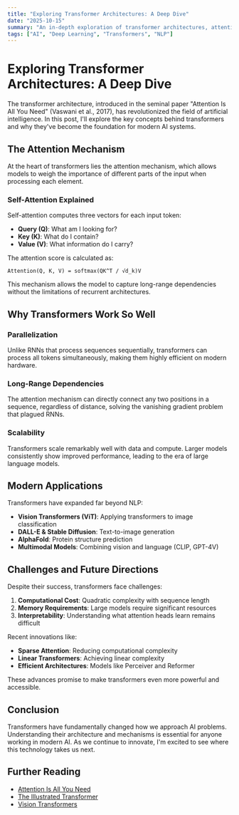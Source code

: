 ```yaml
---
title: "Exploring Transformer Architectures: A Deep Dive"
date: "2025-10-15"
summary: "An in-depth exploration of transformer architectures, attention mechanisms, and their applications in modern AI systems."
tags: ["AI", "Deep Learning", "Transformers", "NLP"]
---
```


# Exploring Transformer Architectures: A Deep Dive

The transformer architecture, introduced in the seminal paper "Attention Is All You Need" (Vaswani et al., 2017), has revolutionized the field of artificial intelligence. In this post, I'll explore the key concepts behind transformers and why they've become the foundation for modern AI systems.

## The Attention Mechanism

At the heart of transformers lies the attention mechanism, which allows models to weigh the importance of different parts of the input when processing each element.

### Self-Attention Explained

Self-attention computes three vectors for each input token:
- **Query (Q)**: What am I looking for?
- **Key (K)**: What do I contain?
- **Value (V)**: What information do I carry?

The attention score is calculated as:

```
Attention(Q, K, V) = softmax(QK^T / √d_k)V
```

This mechanism allows the model to capture long-range dependencies without the limitations of recurrent architectures.

## Why Transformers Work So Well

### Parallelization
Unlike RNNs that process sequences sequentially, transformers can process all tokens simultaneously, making them highly efficient on modern hardware.

### Long-Range Dependencies
The attention mechanism can directly connect any two positions in a sequence, regardless of distance, solving the vanishing gradient problem that plagued RNNs.

### Scalability
Transformers scale remarkably well with data and compute. Larger models consistently show improved performance, leading to the era of large language models.

## Modern Applications

Transformers have expanded far beyond NLP:

- **Vision Transformers (ViT)**: Applying transformers to image classification
- **DALL-E & Stable Diffusion**: Text-to-image generation
- **AlphaFold**: Protein structure prediction
- **Multimodal Models**: Combining vision and language (CLIP, GPT-4V)

## Challenges and Future Directions

Despite their success, transformers face challenges:

1. **Computational Cost**: Quadratic complexity with sequence length
2. **Memory Requirements**: Large models require significant resources
3. **Interpretability**: Understanding what attention heads learn remains difficult

Recent innovations like:
- **Sparse Attention**: Reducing computational complexity
- **Linear Transformers**: Achieving linear complexity
- **Efficient Architectures**: Models like Perceiver and Reformer

These advances promise to make transformers even more powerful and accessible.

## Conclusion

Transformers have fundamentally changed how we approach AI problems. Understanding their architecture and mechanisms is essential for anyone working in modern AI. As we continue to innovate, I'm excited to see where this technology takes us next.

## Further Reading

- [Attention Is All You Need](https://arxiv.org/abs/1706.03762)
- [The Illustrated Transformer](http://jalammar.github.io/illustrated-transformer/)
- [Vision Transformers](https://arxiv.org/abs/2010.11929)
